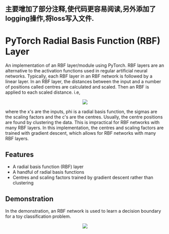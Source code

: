 主要增加了部分注释,使代码更容易阅读,另外添加了logging操作,将loss写入文件.
---
# PyTorch Radial Basis Function (RBF) Layer

An implementation of an RBF layer/module using PyTorch. RBF layers are an alternative to the activation
functions used in regular artificial neural networks. Typically, each RBF layer in an RBF network is
followed by a linear layer. In an RBF layer, the distances between the input and a number of positions
called centres are calculated and scaled. Then an RBF is applied to each scaled distance. i.e,

<p align="center">
  <img src="Images/equation.PNG">
</p>

where the x's are the inputs, phi is a radial basis function, the sigmas are the scaling factors
and the c's are the centres. Usually, the centre positions are found by clustering the data. This
is impractical for RBF networks with many RBF layers. In this implementation, the centres and scaling
factors are trained with gradient descent, which allows for RBF networks with many RBF layers.

## Features

* A radial basis function (RBF) layer
* A handful of radial basis functions
* Centres and scaling factors trained by gradient descent rather than clustering

## Demonstration

In the demonstration, an RBF network is used to learn a decision boundary for a toy classification
problem.

<p align="center">
  <img src="Images/rbf_decision_boundary.png">
</p>
